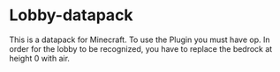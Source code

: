 # Lobby-datapack
This is a datapack for Minecraft. To use the Plugin you must have op. In order for the lobby to be recognized, you have to replace the bedrock at height 0 with air.
